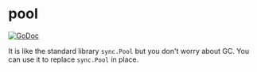 # pool

[![GoDoc](https://godoc.org/github.com/smallnest/pool?status.png)](http://godoc.org/github.com/smallnest/pool) 

It is like the standard library `sync.Pool` but you don't worry about GC. You can use it to replace `sync.Pool` in place.
